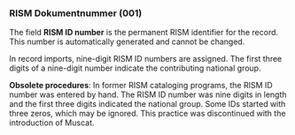 ### RISM Dokumentnummer (001)

The field **RISM ID number** is the permanent RISM identifier for the record. This number is automatically generated and cannot be changed.

In record imports, nine-digit RISM ID numbers are assigned. The first three digits of a nine-digit number indicate the contributing national group.

**Obsolete procedures**: In former RISM cataloging programs, the RISM ID number was entered by hand. The RISM ID number was nine digits in length and the first three digits indicated the national group. Some IDs started with three zeros, which may be ignored. This practice was discontinued with the introduction of Muscat.  
